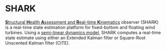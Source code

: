 # SHARK
<u>**S**tructural **H**ealth **A**ssessment and **R**eal-time **K**inematics</u> observer (SHARK) is a real-time state estimation platform for fixed-bottom and floating wind turbines. Using a [semi-linear dynamics model](https://www.overleaf.com/read/vwhkfsmnwypk#2b01ba), SHARK computes a real-time state estimate using either an Extended Kalman filter or Square-Root Unscented Kalman filter (CITE).
